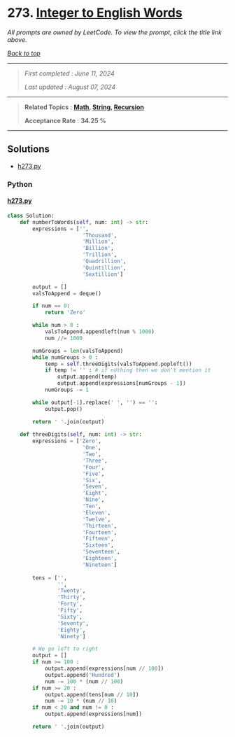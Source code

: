 # 273. [Integer to English Words](<https://leetcode.com/problems/integer-to-english-words>)

*All prompts are owned by LeetCode. To view the prompt, click the title link above.*

*[Back to top](<../README.md>)*

------

> *First completed : June 11, 2024*
>
> *Last updated : August 07, 2024*

------

> **Related Topics** : **[Math](<by_topic/Math.md>), [String](<by_topic/String.md>), [Recursion](<by_topic/Recursion.md>)**
>
> **Acceptance Rate** : **34.25 %**

------

## Solutions

- [h273.py](<../my-submissions/h273.py>)
### Python
#### [h273.py](<../my-submissions/h273.py>)
```Python
class Solution:
    def numberToWords(self, num: int) -> str:
        expressions = ['', 
                        'Thousand', 
                        'Million', 
                        'Billion', 
                        'Trillion', 
                        'Quadrillion', 
                        'Quintillion', 
                        'Sextillion']

        output = []
        valsToAppend = deque()

        if num == 0:
            return 'Zero'

        while num > 0 :
            valsToAppend.appendleft(num % 1000)
            num //= 1000

        numGroups = len(valsToAppend)
        while numGroups > 0 :
            temp = self.threeDigits(valsToAppend.popleft())
            if temp != '' : # if nothing then we don't mention it
                output.append(temp)
                output.append(expressions[numGroups - 1])
            numGroups -= 1

        while output[-1].replace(' ', '') == '':
            output.pop()

        return ' '.join(output)
        
    def threeDigits(self, num: int) -> str:
        expressions = ['Zero', 
                        'One', 
                        'Two', 
                        'Three', 
                        'Four', 
                        'Five', 
                        'Six', 
                        'Seven', 
                        'Eight', 
                        'Nine', 
                        'Ten', 
                        'Eleven', 
                        'Twelve', 
                        'Thirteen', 
                        'Fourteen', 
                        'Fifteen', 
                        'Sixteen', 
                        'Seventeen', 
                        'Eighteen', 
                        'Nineteen']
        
        tens = ['', 
                '', 
                'Twenty', 
                'Thirty', 
                'Forty', 
                'Fifty', 
                'Sixty', 
                'Seventy', 
                'Eighty', 
                'Ninety']

        # We go left to right
        output = []
        if num >= 100 :
            output.append(expressions[num // 100])
            output.append('Hundred')
            num -= 100 * (num // 100)
        if num >= 20 :
            output.append(tens[num // 10])
            num -= 10 * (num // 10)
        if num < 20 and num != 0 :
            output.append(expressions[num])

        return ' '.join(output)
```

